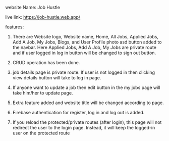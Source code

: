 website Name: Job Hustle

live link: https://job-hustle.web.app/

features:
1. There are  Website logo, Website name, Home, All
Jobs, Applied Jobs, Add A Job, My Jobs, Blogs, and User Profile photo asd button added to the navbar. Here Applied Jobs, Add A Job, My Jobs are private route and if user logged in log in button will be changed to sign out button.

2. CRUD operation has been done.
3. job details page is private route. If user is not logged in then clicking view details button will take to log in page.

4. If anyone want to update a job then edit button in the my jobs page will take him/her to update page.

5. Extra feature added and website title will be changed according to page.
6. Firebase authentication for register, log in and log out is added.
7. If you reload the protected/private routes (after login), this page will not redirect
the user to the login page. Instead, it will keep the logged-in user on the protected route
